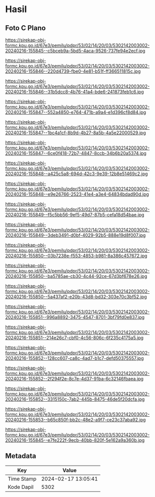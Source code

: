 # Hasil

## Foto C Plano

https://sirekap-obj-formc.kpu.go.id/67e3/pemilu/pdpr/53/02/14/20/03/5302142003002-20240216-155845--c5bceb9a-5bd5-4aca-9526-737fe94e2ecf.jpg

https://sirekap-obj-formc.kpu.go.id/67e3/pemilu/pdpr/53/02/14/20/03/5302142003002-20240216-155846--220d4739-fbe0-4e81-b51f-ff366511815c.jpg

https://sirekap-obj-formc.kpu.go.id/67e3/pemilu/pdpr/53/02/14/20/03/5302142003002-20240216-155846--31b5dcc8-4b76-41a4-bde6-241873feb1c6.jpg

https://sirekap-obj-formc.kpu.go.id/67e3/pemilu/pdpr/53/02/14/20/03/5302142003002-20240216-155847--552a4850-e764-471b-a9a4-e1d396cf8d84.jpg

https://sirekap-obj-formc.kpu.go.id/67e3/pemilu/pdpr/53/02/14/20/03/5302142003002-20240216-155847--1bc4a1cf-8b9d-4b27-8a5b-4a5e22000529.jpg

https://sirekap-obj-formc.kpu.go.id/67e3/pemilu/pdpr/53/02/14/20/03/5302142003002-20240216-155847--6ce0f418-72b7-4847-8ccb-34b6b20a5374.jpg

https://sirekap-obj-formc.kpu.go.id/67e3/pemilu/pdpr/53/02/14/20/03/5302142003002-20240216-155848--a425c5a8-694d-42c3-9e39-12b8e51469c2.jpg

https://sirekap-obj-formc.kpu.go.id/67e3/pemilu/pdpr/53/02/14/20/03/5302142003002-20240216-155848--e9e26766-2523-41e4-a3e4-64834bdad90d.jpg

https://sirekap-obj-formc.kpu.go.id/67e3/pemilu/pdpr/53/02/14/20/03/5302142003002-20240216-155849--f5c5bb56-9ef5-49d7-87b5-cefa18d54bae.jpg

https://sirekap-obj-formc.kpu.go.id/67e3/pemilu/pdpr/53/02/14/20/03/5302142003002-20240216-155849--3deb3491-d0bf-4029-92b5-888e19d8f007.jpg

https://sirekap-obj-formc.kpu.go.id/67e3/pemilu/pdpr/53/02/14/20/03/5302142003002-20240216-155850--03b7238e-f553-4853-b981-8a386c457672.jpg

https://sirekap-obj-formc.kpu.go.id/67e3/pemilu/pdpr/53/02/14/20/03/5302142003002-20240216-155850--ba5785ae-cb30-4c44-92ce-67d3bf678e26.jpg

https://sirekap-obj-formc.kpu.go.id/67e3/pemilu/pdpr/53/02/14/20/03/5302142003002-20240216-155850--5a437af2-e20b-43d8-bd32-303e70c3bf52.jpg

https://sirekap-obj-formc.kpu.go.id/67e3/pemilu/pdpr/53/02/14/20/03/5302142003002-20240216-155851--996a8892-3475-4547-8701-3bf79fd0e837.jpg

https://sirekap-obj-formc.kpu.go.id/67e3/pemilu/pdpr/53/02/14/20/03/5302142003002-20240216-155851--214e26c7-cbf0-4c56-806c-6f235c4175a5.jpg

https://sirekap-obj-formc.kpu.go.id/67e3/pemilu/pdpr/53/02/14/20/03/5302142003002-20240216-155852--128cc607-ca8c-4ad7-b1c7-defd50375557.jpg

https://sirekap-obj-formc.kpu.go.id/67e3/pemilu/pdpr/53/02/14/20/03/5302142003002-20240216-155852--2f294f2e-8c7e-4d37-91ba-6c32146fbaea.jpg

https://sirekap-obj-formc.kpu.go.id/67e3/pemilu/pdpr/53/02/14/20/03/5302142003002-20240216-155852--3315150c-7ab2-445b-8475-46de5f20dcfa.jpg

https://sirekap-obj-formc.kpu.go.id/67e3/pemilu/pdpr/53/02/14/20/03/5302142003002-20240216-155853--b65c850f-bb2c-48e2-a9f7-ce23c37aba92.jpg

https://sirekap-obj-formc.kpu.go.id/67e3/pemilu/pdpr/53/02/14/20/03/5302142003002-20240216-155845--e7fe222f-9ecb-40bb-820f-5e162a9a360b.jpg


## Metadata

| Key        | Value               |
| ---------- | ------------------- |
| Time Stamp | 2024-02-17 13:05:41 |
| Kode Dapil | 5302                |



